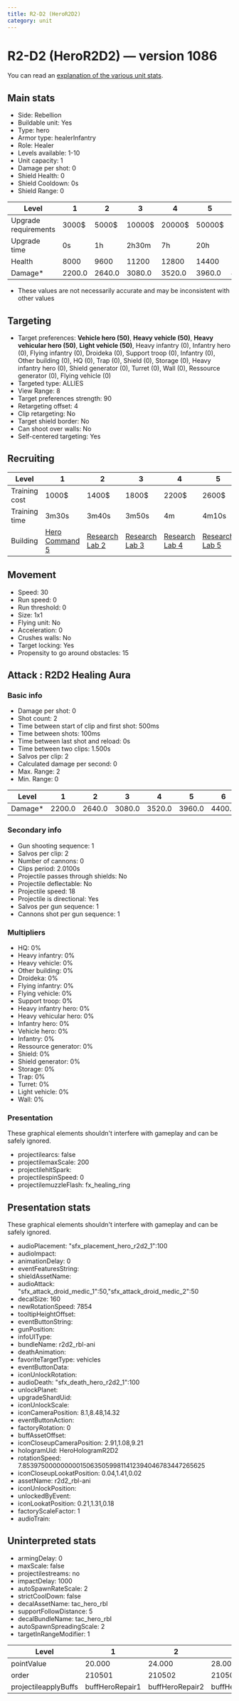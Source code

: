 ```yaml
---
title: R2-D2 (HeroR2D2)
category: unit
---
```


# R2-D2 (HeroR2D2) — version 1086

You can read an [explanation  of the various unit stats](unitexplained.md).

## Main stats

  * Side: Rebellion
  * Buildable unit: Yes
  * Type: hero
  * Armor type: healerInfantry
  * Role: Healer
  * Levels available: 1-10
  * Unit capacity: 1
  * Damage per shot: 0
  * Shield Health: 0
  * Shield Cooldown: 0s
  * Shield Range: 0

|Level               |1     |2     |3     |4     |5     |6      |7      |8      |9       |10      |
|--------------------|------|------|------|------|------|-------|-------|-------|--------|--------|
|Upgrade requirements|3000$ |5000$ |10000$|20000$|50000$|135000$|225000$|450000$|1500000$|2500000$|
|Upgrade time        |0s    |1h    |2h30m |7h    |20h   |2d12h  |4d     |6d     |1w1d    |1w5d    |
|Health              |8000  |9600  |11200 |12800 |14400 |16000  |17600  |19200  |20800   |24000   |
|Damage*             |2200.0|2640.0|3080.0|3520.0|3960.0|4400.0 |4840.0 |5280.0 |5720.0  |6600.0  |

* These values are not necessarily accurate and may be inconsistent with other values

## Targeting

  * Target preferences: **Vehicle hero (50)**, **Heavy vehicle (50)**, **Heavy vehicular hero (50)**, **Light vehicle (50)**, Heavy infantry (0), Infantry hero (0), Flying infantry (0), Droideka (0), Support troop (0), Infantry (0), Other building (0), HQ (0), Trap (0), Shield (0), Storage (0), Heavy infantry hero (0), Shield generator (0), Turret (0), Wall (0), Ressource generator (0), Flying vehicle (0)
  * Targeted type: ALLIES
  * View Range: 8
  * Target preferences strength: 90
  * Retargeting offset: 4
  * Clip retargeting: No
  * Target shield border: No
  * Can shoot over walls: No
  * Self-centered targeting: Yes

## Recruiting

|Level        |1                                          |2                                     |3                                     |4                                     |5                                     |6                                     |7                                     |8                                     |9                                     |10                                     |
|-------------|-------------------------------------------|--------------------------------------|--------------------------------------|--------------------------------------|--------------------------------------|--------------------------------------|--------------------------------------|--------------------------------------|--------------------------------------|---------------------------------------|
|Training cost|1000$                                      |1400$                                 |1800$                                 |2200$                                 |2600$                                 |3000$                                 |3400$                                 |4000$                                 |4200$                                 |4600$                                  |
|Training time|3m30s                                      |3m40s                                 |3m50s                                 |4m                                    |4m10s                                 |4m20s                                 |4m30s                                 |9m20s                                 |9m40s                                 |10m                                    |
|Building     |[Hero Command 5](rebelTacticalCommand.html)|[Research Lab 2](rebelOffenseLab.html)|[Research Lab 3](rebelOffenseLab.html)|[Research Lab 4](rebelOffenseLab.html)|[Research Lab 5](rebelOffenseLab.html)|[Research Lab 6](rebelOffenseLab.html)|[Research Lab 7](rebelOffenseLab.html)|[Research Lab 8](rebelOffenseLab.html)|[Research Lab 9](rebelOffenseLab.html)|[Research Lab 10](rebelOffenseLab.html)|

## Movement

  * Speed: 30
  * Run speed: 0
  * Run threshold: 0
  * Size: 1x1
  * Flying unit: No
  * Acceleration: 0
  * Crushes walls: No
  * Target locking: Yes
  * Propensity to go around obstacles: 15

## Attack : R2D2 Healing Aura

### Basic info

  * Damage per shot: 0
  * Shot count: 2
  * Time between start of clip and first shot: 500ms
  * Time between shots: 100ms
  * Time between last shot and reload: 0s
  * Time between two clips: 1.500s
  * Salvos per clip: 2
  * Calculated damage per second: 0
  * Max. Range: 2
  * Min. Range: 0

|Level  |1     |2     |3     |4     |5     |6     |7     |8     |9     |10    |
|-------|------|------|------|------|------|------|------|------|------|------|
|Damage*|2200.0|2640.0|3080.0|3520.0|3960.0|4400.0|4840.0|5280.0|5720.0|6600.0|

### Secondary info

  * Gun shooting sequence: 1
  * Salvos per clip: 2
  * Number of cannons: 0
  * Clips period: 2.0100s
  * Projectile passes through shields: No
  * Projectile deflectable: No
  * Projectile speed: 18
  * Projectile is directional: Yes
  * Salvos per gun sequence: 1
  * Cannons shot per gun sequence: 1

### Multipliers

  * HQ: 0%
  * Heavy infantry: 0%
  * Heavy vehicle: 0%
  * Other building: 0%
  * Droideka: 0%
  * Flying infantry: 0%
  * Flying vehicle: 0%
  * Support troop: 0%
  * Heavy infantry hero: 0%
  * Heavy vehicular hero: 0%
  * Infantry hero: 0%
  * Vehicle hero: 0%
  * Infantry: 0%
  * Ressource generator: 0%
  * Shield: 0%
  * Shield generator: 0%
  * Storage: 0%
  * Trap: 0%
  * Turret: 0%
  * Light vehicle: 0%
  * Wall: 0%

### Presentation

These graphical elements shouldn't interfere with gameplay and can be safely ignored.

  * projectilearcs: false
  * projectilemaxScale: 200
  * projectilehitSpark: 
  * projectilespinSpeed: 0
  * projectilemuzzleFlash: fx_healing_ring

## Presentation stats

These graphical elements shouldn't interfere with gameplay and can be safely ignored.

  * audioPlacement: "sfx_placement_hero_r2d2_1":100
  * audioImpact: 
  * animationDelay: 0
  * eventFeaturesString: 
  * shieldAssetName: 
  * audioAttack: "sfx_attack_droid_medic_1":50,"sfx_attack_droid_medic_2":50
  * decalSize: 160
  * newRotationSpeed: 7854
  * tooltipHeightOffset: 
  * eventButtonString: 
  * gunPosition: 
  * infoUIType: 
  * bundleName: r2d2_rbl-ani
  * deathAnimation: 
  * favoriteTargetType: vehicles
  * eventButtonData: 
  * iconUnlockRotation: 
  * audioDeath: "sfx_death_hero_r2d2_1":100
  * unlockPlanet: 
  * upgradeShardUid: 
  * iconUnlockScale: 
  * iconCameraPosition: 8.1,8.48,14.32
  * eventButtonAction: 
  * factoryRotation: 0
  * buffAssetOffset: 
  * iconCloseupCameraPosition: 2.91,1.08,9.21
  * hologramUid: HeroHologramR2D2
  * rotationSpeed: 7.8539750000000001506350599811412394046783447265625
  * iconCloseupLookatPosition: 0.04,1.41,0.02
  * assetName: r2d2_rbl-ani
  * iconUnlockPosition: 
  * unlockedByEvent: 
  * iconLookatPosition: 0.21,1.31,0.18
  * factoryScaleFactor: 1
  * audioTrain: 

## Uninterpreted stats

  * armingDelay: 0
  * maxScale: false
  * projectilestreams: no
  * impactDelay: 1000
  * autoSpawnRateScale: 2
  * strictCoolDown: false
  * decalAssetName: tac_hero_rbl
  * supportFollowDistance: 5
  * decalBundleName: tac_hero_rbl
  * autoSpawnSpreadingScale: 2
  * targetInRangeModifier: 1

|Level               |1              |2              |3              |4              |5              |6              |7              |8              |9              |10              |
|--------------------|---------------|---------------|---------------|---------------|---------------|---------------|---------------|---------------|---------------|----------------|
|pointValue          |20.000         |24.000         |28.000         |32.000         |36.000         |40.000         |44.000         |48.000         |52.000         |60.000          |
|order               |210501         |210502         |210503         |210504         |210505         |210506         |210507         |210508         |210509         |210510          |
|projectileapplyBuffs|buffHeroRepair1|buffHeroRepair2|buffHeroRepair3|buffHeroRepair4|buffHeroRepair5|buffHeroRepair6|buffHeroRepair7|buffHeroRepair8|buffHeroRepair9|buffHeroRepair10|

